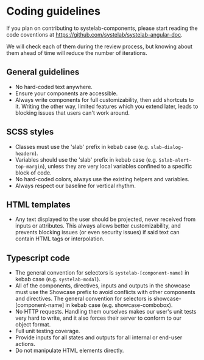 # Coding guidelines

If you plan on contributing to systelab-components, please start reading the code coventions at https://github.com/systelab/systelab-angular-doc.

We will check each of them during the review process, but knowing about them ahead of time will reduce the number of 
iterations.

## General guidelines

- No hard-coded text anywhere.
- Ensure your components are accessible.
- Always write components for full customizability, then add shortcuts to it. Writing the other way, limited features
which you extend later, leads to blocking issues that users can't work around.

## SCSS styles

- Classes must use the 'slab' prefix in kebab case (e.g. `slab-dialog-headern`).
- Variables should use the 'slab' prefix in kebab case (e.g. `$slab-alert-top-margin`), unless they are very local 
variables confined to a specific block of code. 
- No hard-coded colors, always use the existing helpers and variables.
- Always respect our baseline for vertical rhythm.

## HTML templates

- Any text displayed to the user should be projected, never received from inputs or attributes. 
This always allows better customizability, and prevents blocking issues (or even security issues)
if said text can contain HTML tags or interpolation.

## Typescript code

- The general convention for selectors is `systelab-[component-name]` in kebab case (e.g. `systelab-modal`).
- All of the components, directives, inputs and outputs in the showcase must use the Showcase prefix to avoid conflicts with other components and directives. The general convention for selectors is showcase-[component-name] in kebab case (e.g. showcase-combobox).
- No HTTP requests. Handling them ourselves makes our user's unit tests very hard to write, 
and it also forces their server to conform to our object format.
- Full unit testing coverage.
- Provide inputs for all states and outputs for all internal or end-user actions.
- Do not manipulate HTML elements directly.
